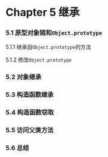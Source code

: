 # Chapter 5  继承

### 5.1 原型对象链和`Object.prototype`
5.1.1 继承自`Object.prototype`的方法

5.1.2 修改`Object.prototype`

### 5.2 对象继承
### 5.3 构造函数继承
### 5.4 构造函数窃取
### 5.5 访问父类方法
### 5.6 总结